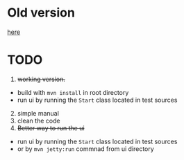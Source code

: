 # Old version 
[here](https://github.com/Cajova-Houba/microapp-generic-old.git)

# TODO
1. ~~working version.~~
  - build with `mvn install` in root directory
  - run ui by running the `Start` class located in test sources
2. simple manual
3. clean the code
4. ~~Better way to run the ui~~
  - run ui by running the `Start` class located in test sources
  - or by `mvn jetty:run` commnad from ui directory
